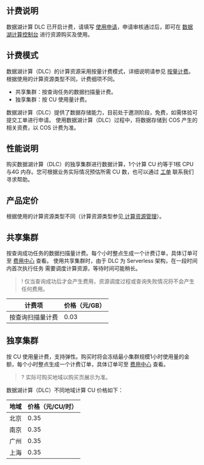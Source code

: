 ## 计费说明
数据湖计算 DLC 已开启计费，请填写 [使用申请](https://cloud.tencent.com/apply/p/1462a6migol)，申请审核通过后，即可在 [数据湖计算控制台](https://console.cloud.tencent.com/dlc) 进行资源购买及使用。
## 计费模式
数据湖计算（DLC）的计算资源采用按量计费模式，详细说明请参见 [按量计费](https://cloud.tencent.com/document/product/555/9617)。根据使用的计算资源类型不同，计费细项不同。
- 共享集群：按查询任务的数据扫描量计费。
- 独享集群：按 CU 使用量计费。

数据湖计算（DLC）提供了数据存储能力，目前处于邀测阶段，免费，如需体验可提交工单进行申请。
使用数据湖计算（DLC）过程中，将数据存储到 COS 产生的相关资费，以 COS 计费为准。

## 性能说明
购买数据湖计算（DLC）的独享集群进行数据计算，1个计算 CU 约等于1核 CPU 与4G 内存。您可根据业务实际情况预估所需 CU 数，也可以通过 [工单](https://console.cloud.tencent.com/workorder/category) 联系我们寻求帮助。
## 产品定价
根据使用的计算资源类型不同（计算资源类型参见[ 计算资源管理](https://cloud.tencent.com/document/product/1342/65691)）。
## 共享集群
按查询成功任务的数据扫描量计费。每个小时整点生成一个计费订单，具体订单可至 [费用中心](https://console.cloud.tencent.com/expense/overview) 查看。
使用共享集群时，由于 DLC 为 Serverless 架构，在一段时间内首次执行任务 需要调度计算资源，等待时间可能稍长。
>! 仅当查询成功后才会产生费用，资源调度过程或查询失败情况将不会产生任何费用。

| 计费项 | 价格（元/GB） | 
|---------|---------|
| 按查询扫描量计费 | 	0.03 | 

## 独享集群
按 CU 使用量计费，支持弹性。购买时将会冻结最小集群规模1小时使用量的金额，每个小时整点生成一个计费订单，具体订单可至 [费用中心](https://console.cloud.tencent.com/expense/overview) 查看。
>? 实际可购买地域以购买页展示为准。

数据湖计算（DLC）不同地域计算 CU 价格如下：

| 地域 | 价格（元/CU/时） | 
|---------|---------|
| 北京 | 0.35 | 
| 南京 | 0.35 | 
| 广州 | 0.35 | 
| 上海 | 0.35 | 
	
